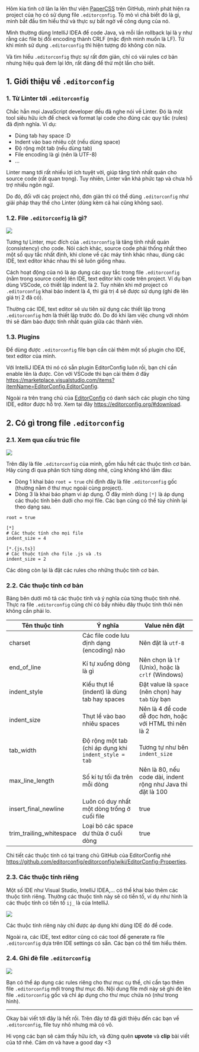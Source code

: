 Hôm kia tình cờ lân la lên thư viện [PaperCSS](https://github.com/papercss/papercss) trên GitHub, mình phát hiện ra project của họ có sử dụng file `.editorconfig`. Tò mò vì chả biết đó là gì, mình bắt đầu tìm hiểu thử và thực sự bất ngờ về công dụng của nó.

Mình thường dùng IntelliJ IDEA để code Java, và mỗi lần rollback lại là y như rằng các file bị đổi encoding thành CRLF (mặc định mình muốn là LF). Từ khi mình sử dụng `.editorconfig` thì hiện tượng đó không còn nữa.

Và tìm hiểu `.editorconfig` thực sự rất đơn giản, chỉ có vài rules cơ bản nhưng hiệu quả đem lại lớn, rất đáng để thử một lần cho biết.

## 1. Giới thiệu về `.editorconfig`

### 1. Từ Linter tới `.editorconfig`

Chắc hẳn mọi JavaScript developer đều đã nghe nói về Linter. Đó là một tool siêu hữu ích để check và format lại code cho đúng các quy tắc (rules) đã định nghĩa. Ví dụ:

* Dùng tab hay space :D
* Indent vào bao nhiêu cột (nếu dùng space)
* Độ rộng một tab (nếu dùng tab)
* File encoding là gì (nên là UTF-8)
* ...

Linter mang tới rất nhiều lợi ích tuyệt vời, giúp tăng tính nhất quán cho source code (rất quan trọng). Tuy nhiên, Linter vẫn khá phức tạp và chưa hỗ trợ nhiều ngôn ngữ.

Do đó, đối với các project nhỏ, đơn giản thì có thể dùng `.editorconfig` như giải pháp thay thế cho Linter (dùng kèm cả hai cũng không sao).

### 1.2. File `.editorconfig` là gì?

![](https://images.viblo.asia/8dfb2908-c202-4aad-994d-0a0b2bf63af2.jpg)

Tương tự Linter, mục đích của `.editorconfig` là tăng tính nhất quán (consistency) cho code. Nói cách khác, source code phải thống nhất theo một số quy tắc nhất định, khi clone về các máy tính khác nhau, dùng các IDE, text editor khác nhau thì sẽ luôn giống nhau.

Cách hoạt động của nó là áp dụng các quy tắc trong file `.editorconfig` (nằm trong source code) lên IDE, text editor khi code trên project. Ví dụ bạn dùng VSCode, có thiết lập indent là 2. Tuy nhiên khi mở project có `.editorconfig` khai báo indent là 4, thì giá trị 4 sẽ được sử dụng (ghi đè lên giá trị 2 đã có).

Thường các IDE, text editor sẽ ưu tiên sử dụng các thiết lập trong `.editorconfig` hơn là thiết lập trước đó. Do đó khi làm việc chung với nhóm thì sẽ đảm bảo được tính nhất quán giữa các thành viên.

### 1.3. Plugins

Để dùng được `.editorconfig` file bạn cần cài thêm một số plugin cho IDE, text editor của mình.

Với IntelliJ IDEA thì nó có sẵn plugin EditorConfig luôn rồi, bạn chỉ cần enable lên là được. Còn với VSCode thì bạn cài thêm ở đây https://marketplace.visualstudio.com/items?itemName=EditorConfig.EditorConfig.

Ngoài ra trên trang chủ của [EditorConfig](https://editorconfig.org/) có danh sách các plugin cho từng IDE, editor được hỗ trợ. Xem tại đây https://editorconfig.org/#download.

## 2. Có gì trong file `.editorconfig`

### 2.1. Xem qua cấu trúc file

![](https://images.viblo.asia/d5273534-1153-4aa8-a6bc-132bc0f4287a.png)

Trên đây là file `.editorconfig` của mình, gồm hầu hết các thuộc tính cơ bản. Hãy cùng đi qua phân tích từng dòng nhé, cũng không khó lắm đâu:

* Dòng 1 khai báo `root = true` chỉ định đây là file `.editorconfig` gốc (thường nằm ở thư mục ngoài cùng project).
* Dòng 3 là khai báo phạm vi áp dụng. Ở đây mình dùng `[*]` là áp dụng các thuộc tính bên dưới cho mọi file. Các bạn cũng có thể tùy chỉnh lại theo dạng sau.

```shell
root = true

[*]
# Các thuộc tính cho mọi file
indent_size = 4

[*.{js,ts}]
# Các thuộc tính cho file .js và .ts
indent_size = 2
```

Các dòng còn lại là đặt các rules cho những thuộc tính cơ bản.

### 2.2. Các thuộc tính cơ bản

Bảng bên dưới mô tả các thuộc tính và ý nghĩa của từng thuộc tính nhé. Thực ra file `.editorconfig` cũng chỉ có bấy nhiêu đây thuộc tính thôi nên không cần phải lo.

| Tên thuộc tính | Ý nghĩa | Value nên đặt |
| - | - | - |
| charset | Các file code lưu định dạng (encoding) nào | Nên đặt là `utf-8` |
| end_of_line | Kí tự xuống dòng là gì | Nên chọn là `lf` (Unix), hoặc là `crlf` (Windows) |
|  indent_style | Kiểu thụt lề (indent) là dùng tab hay spaces | Đặt value là `space` (nên chọn) hay `tab` tùy bạn |
| indent_size | Thụt lề vào bao nhiêu spaces | Nên là 4 để code dễ đọc hơn, hoặc với HTML thì nên là 2 |
| tab_width | Độ rộng một tab (chỉ áp dụng khi `indent_style = tab` | Tương tự như bên `indent_size` |
| max_line_length | Số kí tự tối đa trên mỗi dòng | Nên là 80, nếu code dài, indent rộng như Java thì đặt là 100 |
| insert_final_newline | Luôn có duy nhất một dòng trống ở cuối file | true |
| trim_trailing_whitespace | Loại bỏ các space dư thừa ở cuối dòng | true |

Chi tiết các thuộc tính có tại trang chủ GitHub của EditorConfig nhé https://github.com/editorconfig/editorconfig/wiki/EditorConfig-Properties.

### 2.3. Các thuộc tính riêng

Một số IDE như Visual Studio, IntelliJ IDEA,... có thể khai báo thêm các thuộc tính riêng. Thường các thuộc tính này sẽ có tiền tố, ví dụ như hình là các thuộc tính có tiền tố `ij_` là của IntelliJ.

![](https://images.viblo.asia/9aa9cc56-1e22-4c52-944d-40c11db800bc.png)

Các thuộc tính riêng này chỉ được áp dụng khi dùng IDE đó để code.

Ngoài ra, các IDE, text editor cũng có các tool để generate ra file `.editorconfig` dựa trên IDE settings có sẵn. Các bạn có thể tìm hiểu thêm.

### 2.4. Ghi đè file `.editorconfig`

![](https://images.viblo.asia/82bbc7f5-686f-4d4a-8ba4-7c781c2fb455.png)

Bạn có thể áp dụng các rules riêng cho thư mục cụ thể, chỉ cần tạo thêm file `.editorconfig` mới trong thư mục đó. Nội dung file mới này sẽ ghi đè lên file `.editorconfig` gốc và chỉ áp dụng cho thư mục chứa nó (như trong hình).

---

Okay bài viết tới đây là hết rồi. Trên đây tớ đã giới thiệu đến các bạn về `.editorconfig`, file tuy nhỏ nhưng mà có võ.

Hi vọng các bạn sẽ cảm thấy hữu ích, và đừng quên **upvote** và **clip** bài viết của tớ nhé. Cảm ơn và have a good day <3